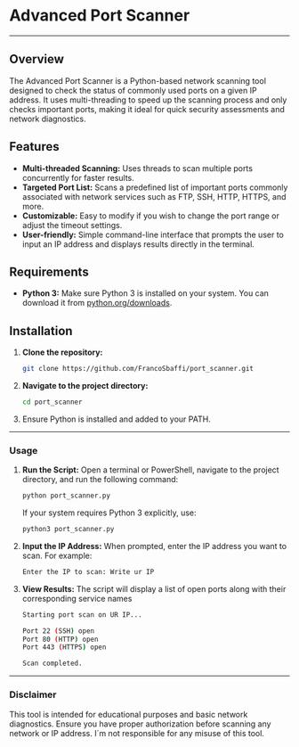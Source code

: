 # Advanced Port Scanner

---

## Overview

The Advanced Port Scanner is a Python-based network scanning tool designed to check the status of commonly used ports on a given IP address. It uses multi-threading to speed up the scanning process and only checks important ports, making it ideal for quick security assessments and network diagnostics.

## Features

- **Multi-threaded Scanning:** Uses threads to scan multiple ports concurrently for faster results.
- **Targeted Port List:** Scans a predefined list of important ports commonly associated with network services such as FTP, SSH, HTTP, HTTPS, and more.
- **Customizable:** Easy to modify if you wish to change the port range or adjust the timeout settings.
- **User-friendly:** Simple command-line interface that prompts the user to input an IP address and displays results directly in the terminal.

## Requirements

- **Python 3:** Make sure Python 3 is installed on your system. You can download it from [python.org/downloads](https://www.python.org/downloads/).

## Installation

1. **Clone the repository:**

   ```bash
   git clone https://github.com/FrancoSbaffi/port_scanner.git
   ```

2. **Navigate to the project directory:**
    ```bash
   cd port_scanner
   ```
    
3. Ensure Python is installed and added to your PATH.

---

### Usage

1. **Run the Script:**
   Open a terminal or PowerShell, navigate to the project directory, and run the following command:
   ```bash
   python port_scanner.py
   ```
   If your system requires Python 3 explicitly, use:
   ```bash
   python3 port_scanner.py
   ```

2. **Input the IP Address:**
   When prompted, enter the IP address you want to scan. For example:
   ```bash
   Enter the IP to scan: Write ur IP
   ```

3. **View Results:**
   The script will display a list of open ports along with their corresponding service names
   ```bash
   Starting port scan on UR IP...

   Port 22 (SSH) open
   Port 80 (HTTP) open
   Port 443 (HTTPS) open

   Scan completed.

   ```

---

### Disclaimer
This tool is intended for educational purposes and basic network diagnostics. Ensure you have proper authorization before scanning any network or IP address. I´m not responsible for any misuse of this tool.
